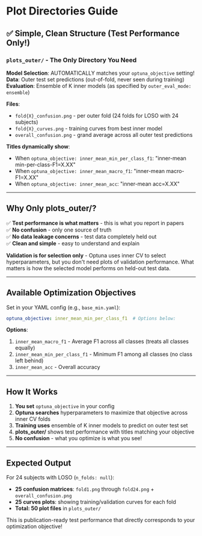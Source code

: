# Plot Directories Guide

## ✅ Simple, Clean Structure (Test Performance Only!)

### `plots_outer/` - The Only Directory You Need
**Model Selection**: AUTOMATICALLY matches your `optuna_objective` setting!  
**Data**: Outer test set predictions (out-of-fold, never seen during training)  
**Evaluation**: Ensemble of K inner models (as specified by `outer_eval_mode: ensemble`)

**Files**: 
- `fold{X}_confusion.png` - per outer fold (24 folds for LOSO with 24 subjects)
- `fold{X}_curves.png` - training curves from best inner model
- `overall_confusion.png` - grand average across all outer test predictions

**Titles dynamically show**:
- When `optuna_objective: inner_mean_min_per_class_f1`: "inner-mean min-per-class-F1=X.XX"
- When `optuna_objective: inner_mean_macro_f1`: "inner-mean macro-F1=X.XX"  
- When `optuna_objective: inner_mean_acc`: "inner-mean acc=X.XX"

---

## Why Only plots_outer/?

✅ **Test performance is what matters** - this is what you report in papers  
✅ **No confusion** - only one source of truth  
✅ **No data leakage concerns** - test data completely held out  
✅ **Clean and simple** - easy to understand and explain

**Validation is for selection only** - Optuna uses inner CV to select hyperparameters, but you don't need plots of validation performance. What matters is how the selected model performs on held-out test data.

---

## Available Optimization Objectives

Set in your YAML config (e.g., `base_min.yaml`):

```yaml
optuna_objective: inner_mean_min_per_class_f1  # Options below:
```

**Options**:
1. `inner_mean_macro_f1` - Average F1 across all classes (treats all classes equally)
2. `inner_mean_min_per_class_f1` - Minimum F1 among all classes (no class left behind)
3. `inner_mean_acc` - Overall accuracy

---

## How It Works

1. **You set** `optuna_objective` in your config
2. **Optuna searches** hyperparameters to maximize that objective across inner CV folds
3. **Training uses** ensemble of K inner models to predict on outer test set
4. **plots_outer/** shows test performance with titles matching your objective
5. **No confusion** - what you optimize is what you see!

---

## Expected Output

For 24 subjects with LOSO (`n_folds: null`):
- **25 confusion matrices**: `fold1.png` through `fold24.png` + `overall_confusion.png`
- **25 curves plots**: showing training/validation curves for each fold
- **Total: 50 plot files** in `plots_outer/`

This is publication-ready test performance that directly corresponds to your optimization objective!

